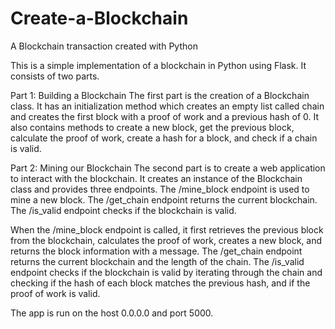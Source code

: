 # Create-a-Blockchain
A Blockchain transaction created with Python

This is a simple implementation of a blockchain in Python using Flask. It consists of two parts.

Part 1: Building a Blockchain
The first part is the creation of a Blockchain class. It has an initialization method which creates an empty list called chain and creates the first block with a proof of work and a previous hash of 0. It also contains methods to create a new block, get the previous block, calculate the proof of work, create a hash for a block, and check if a chain is valid.

Part 2: Mining our Blockchain
The second part is to create a web application to interact with the blockchain. It creates an instance of the Blockchain class and provides three endpoints. The /mine_block endpoint is used to mine a new block. The /get_chain endpoint returns the current blockchain. The /is_valid endpoint checks if the blockchain is valid.

When the /mine_block endpoint is called, it first retrieves the previous block from the blockchain, calculates the proof of work, creates a new block, and returns the block information with a message. The /get_chain endpoint returns the current blockchain and the length of the chain. The /is_valid endpoint checks if the blockchain is valid by iterating through the chain and checking if the hash of each block matches the previous hash, and if the proof of work is valid.

The app is run on the host 0.0.0.0 and port 5000.
